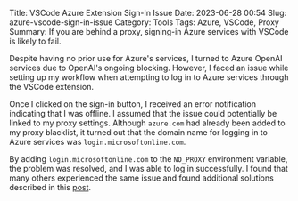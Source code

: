 Title: VSCode Azure Extension Sign-In Issue
Date: 2023-06-28 00:54
Slug: azure-vscode-sign-in-issue
Category: Tools
Tags: Azure, VSCode, Proxy
Summary: If you are behind a proxy, signing-in Azure services with VSCode is likely to fail.

Despite having no prior use for Azure's services, I turned to Azure OpenAI services due to OpenAI's ongoing blocking. However, I faced an issue while setting up my workflow when attempting to log in to Azure services through the VSCode extension.

Once I clicked on the sign-in button, I received an error notification indicating that I was offline. I assumed that the issue could potentially be linked to my proxy settings. Although `azure.com` had already been added to my proxy blacklist, it turned out that the domain name for logging in to Azure services was `login.microsoftonline.com`.

By adding `login.microsoftonline.com` to the `NO_PROXY` environment variable, the problem was resolved, and I was able to log in successfully. I found that many others experienced the same issue and found additional solutions described in this [post](https://github.com/microsoft/vscode-azure-account/wiki/Troubleshooting#unable-to-sign-in-while-using-a-proxy).
